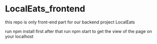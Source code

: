 # LocalEats_frontend
this repo is only front-end part for our backend project LocalEats

run npm install first
after that run npm start to get the view of the page on your localhost
